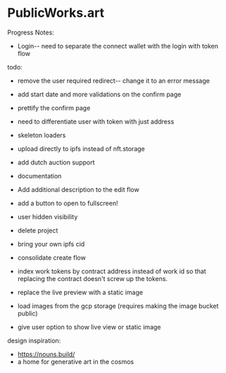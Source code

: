 # PublicWorks.art

Progress Notes:
- Login-- need to separate the connect wallet with the login with token flow

todo:
- remove the user required redirect-- change it to an error message
- add start date and more validations on the confirm page
- prettify the confirm page
- need to differentiate user with token with just address
- skeleton loaders
- upload directly to ipfs instead of nft.storage
- add dutch auction support
- documentation

- Add additional description to the edit flow
- add a button to open to fullscreen!
- user hidden visibility
- delete project
- bring your own ipfs cid
- consolidate create flow

- index work tokens by contract address instead of work id so that replacing the contract doesn't screw up the tokens.
- replace the live preview with a static image
- load images from the gcp storage (requires making the image bucket public)
- give user option to show live view or static image

design inspiration:
- https://nouns.build/
- a home for generative art in the cosmos


